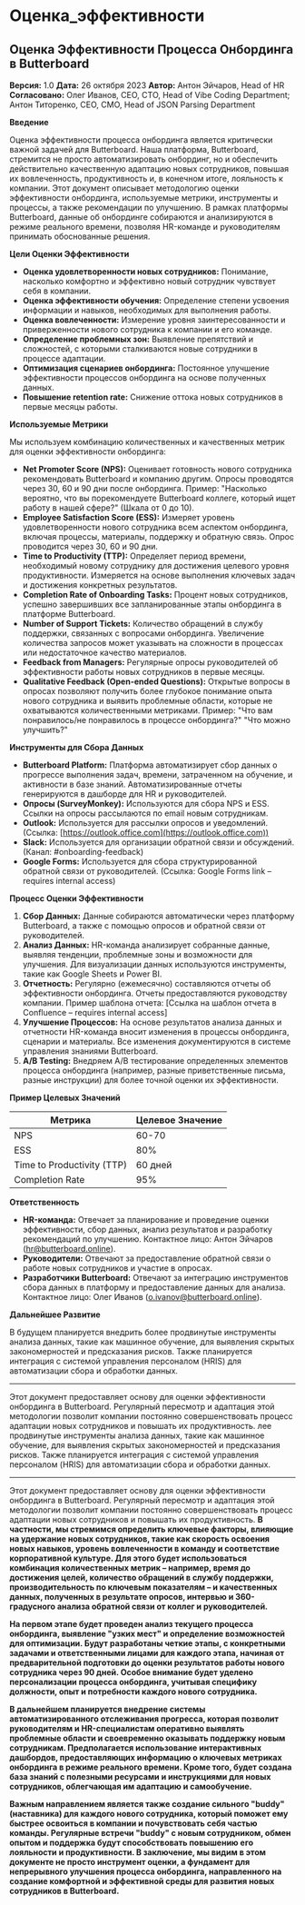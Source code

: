 # Оценка_эффективности

## Оценка Эффективности Процесса Онбординга в Butterboard

**Версия:** 1.0
**Дата:** 26 октября 2023
**Автор:** Антон Эйчаров, Head of HR
**Согласовано:** Олег Иванов, CEO, CTO, Head of Vibe Coding Department; Антон Титоренко, CEO, CMO, Head of JSON Parsing Department

**Введение**

Оценка эффективности процесса онбординга является критически важной задачей для Butterboard.  Наша платформа, Butterboard, стремится не просто автоматизировать онбординг, но и обеспечить действительно качественную адаптацию новых сотрудников, повышая их вовлеченность, продуктивность и, в конечном итоге, лояльность к компании.  Этот документ описывает методологию оценки эффективности онбординга, используемые метрики, инструменты и процессы, а также рекомендации по улучшению.  В рамках платформы Butterboard, данные об онбординге собираются и анализируются в режиме реального времени, позволяя HR-команде и руководителям принимать обоснованные решения.

**Цели Оценки Эффективности**

*   **Оценка удовлетворенности новых сотрудников:**  Понимание, насколько комфортно и эффективно новый сотрудник чувствует себя в компании.
*   **Оценка эффективности обучения:**  Определение степени усвоения информации и навыков, необходимых для выполнения работы.
*   **Оценка вовлеченности:**  Измерение уровня заинтересованности и приверженности нового сотрудника к компании и его команде.
*   **Определение проблемных зон:** Выявление препятствий и сложностей, с которыми сталкиваются новые сотрудники в процессе адаптации.
*   **Оптимизация сценариев онбординга:**  Постоянное улучшение эффективности процессов онбординга на основе полученных данных.
*   **Повышение retention rate:** Снижение оттока новых сотрудников в первые месяцы работы.

**Используемые Метрики**

Мы используем комбинацию количественных и качественных метрик для оценки эффективности онбординга:

*   **Net Promoter Score (NPS):**  Оценивает готовность нового сотрудника рекомендовать Butterboard и компанию другим.  Опросы проводятся через 30, 60 и 90 дни после онбординга.  Пример: "Насколько вероятно, что вы порекомендуете Butterboard коллеге, который ищет работу в нашей сфере?" (Шкала от 0 до 10).
*   **Employee Satisfaction Score (ESS):**  Измеряет уровень удовлетворенности нового сотрудника всем аспектом онбординга, включая процессы, материалы, поддержку и обратную связь.  Опрос проводится через 30, 60 и 90 дни.
*   **Time to Productivity (TTP):**  Определяет период времени, необходимый новому сотруднику для достижения целевого уровня продуктивности.  Измеряется на основе выполнения ключевых задач и достижения конкретных результатов.
*   **Completion Rate of Onboarding Tasks:**  Процент новых сотрудников, успешно завершивших все запланированные этапы онбординга в платформе Butterboard.
*   **Number of Support Tickets:**  Количество обращений в службу поддержки, связанных с вопросами онбординга.  Увеличение количества запросов может указывать на сложности в процессах или недостаточное качество материалов.
*   **Feedback from Managers:**  Регулярные опросы руководителей об эффективности работы новых сотрудников в первые месяцы.
*   **Qualitative Feedback (Open-ended Questions):**  Открытые вопросы в опросах позволяют получить более глубокое понимание опыта нового сотрудника и выявить проблемные области, которые не охватываются количественными метриками.  Пример: "Что вам понравилось/не понравилось в процессе онбординга?"  "Что можно улучшить?"

**Инструменты для Сбора Данных**

*   **Butterboard Platform:**  Платформа автоматизирует сбор данных о прогрессе выполнения задач, времени, затраченном на обучение, и активности в базе знаний.  Автоматизированные отчеты генерируются в дашборде для HR и руководителей.
*   **Опросы (SurveyMonkey):**  Используются для сбора NPS и ESS.  Ссылки на опросы рассылаются по email новым сотрудникам.
*   **Outlook:**  Используется для рассылки опросов и уведомлений.  (Ссылка: [https://outlook.office.com](https://outlook.office.com))
*   **Slack:**  Используется для организации обратной связи и обсуждений.  (Канал: #onboarding-feedback)
*   **Google Forms:**  Используется для сбора структурированной обратной связи от руководителей. (Ссылка: Google Forms link – requires internal access)

**Процесс Оценки Эффективности**

1.  **Сбор Данных:**  Данные собираются автоматически через платформу Butterboard, а также с помощью опросов и обратной связи от руководителей.
2.  **Анализ Данных:**  HR-команда анализирует собранные данные, выявляя тенденции, проблемные зоны и возможности для улучшения.  Для визуализации данных используются инструменты, такие как Google Sheets и Power BI.
3.  **Отчетность:**  Регулярно (ежемесячно) составляются отчеты об эффективности онбординга.  Отчеты предоставляются руководству компании.  Пример шаблона отчета: [Ссылка на шаблон отчета в Confluence – requires internal access]
4.  **Улучшение Процессов:**  На основе результатов анализа данных и отчетности HR-команда вносит изменения в процессы онбординга, сценарии и материалы.  Все изменения документируются в системе управления знаниями Butterboard.
5.  **A/B Testing:** Внедряем A/B тестирование определенных элементов процесса онбординга (например, разные приветственные письма, разные инструкции) для более точной оценки их эффективности.

**Пример Целевых Значений**

| Метрика                  | Целевое Значение |
| ------------------------- | ---------------- |
| NPS                       | 60-70             |
| ESS                       | 80%              |
| Time to Productivity (TTP) | 60 дней           |
| Completion Rate           | 95%              |

**Ответственность**

*   **HR-команда:**  Отвечает за планирование и проведение оценки эффективности, сбор данных, анализ результатов и разработку рекомендаций по улучшению.  Контактное лицо: Антон Эйчаров (hr@butterboard.online).
*   **Руководители:**  Отвечают за предоставление обратной связи о работе новых сотрудников и участие в опросах.
*   **Разработчики Butterboard:**  Отвечают за интеграцию инструментов сбора данных в платформу и предоставление данных для анализа.  Контактное лицо: Олег Иванов (o.ivanov@butterboard.online).

**Дальнейшее Развитие**

В будущем планируется внедрить более продвинутые инструменты анализа данных, такие как машинное обучение, для выявления скрытых закономерностей и предсказания рисков. Также планируется интеграция с системой управления персоналом (HRIS) для автоматизации сбора и обработки данных.

---

Этот документ предоставляет основу для оценки эффективности онбординга в Butterboard.  Регулярный пересмотр и адаптация этой методологии позволит компании постоянно совершенствовать процесс адаптации новых сотрудников и повышать их продуктивность.
лее продвинутые инструменты анализа данных, такие как машинное обучение, для выявления скрытых закономерностей и предсказания рисков. Также планируется интеграция с системой управления персоналом (HRIS) для автоматизации сбора и обработки данных.

---

Этот документ предоставляет основу для оценки эффективности онбординга в Butterboard. Регулярный пересмотр и адаптация этой методологии позволит компании постоянно совершенствовать процесс адаптации новых сотрудников и повышать их продуктивность. **В частности, мы стремимся определить ключевые факторы, влияющие на удержание новых сотрудников, такие как скорость освоения новых навыков, уровень вовлеченности в команду и соответствие корпоративной культуре.  Для этого будет использоваться комбинация количественных метрик – например, время до достижения целей, количество обращений в службу поддержки, производительность по ключевым показателям – и качественных данных, полученных в результате опросов, интервью и 360-градусного анализа обратной связи от коллег и руководителей.**

**На первом этапе будет проведен анализ текущего процесса онбординга, выявление "узких мест" и определение возможностей для оптимизации.  Будут разработаны четкие этапы, с конкретными задачами и ответственными лицами для каждого этапа, начиная от предварительной подготовки до оценки результатов работы нового сотрудника через 90 дней.  Особое внимание будет уделено персонализации процесса онбординга, учитывая специфику должности, опыт и потребности каждого нового сотрудника.**

**В дальнейшем планируется внедрение системы автоматизированного отслеживания прогресса, которая позволит руководителям и HR-специалистам оперативно выявлять проблемные области и своевременно оказывать поддержку новым сотрудникам.  Предполагается использование интерактивных дашбордов, предоставляющих информацию о ключевых метриках онбординга в режиме реального времени.  Кроме того, будет создана база знаний с полезными ресурсами и инструкциями для новых сотрудников, облегчающая им адаптацию и самообучение.**

**Важным направлением является также создание сильного "buddy" (наставника) для каждого нового сотрудника, который поможет ему быстрее освоиться в компании и почувствовать себя частью команды.  Регулярные встречи "buddy" с новым сотрудником, обмен опытом и поддержка будут способствовать повышению его лояльности и продуктивности.  В заключение, мы видим в этом документе не просто инструмент оценки, а фундамент для непрерывного улучшения процесса онбординга, направленного на создание комфортной и эффективной среды для развития новых сотрудников в Butterboard.**